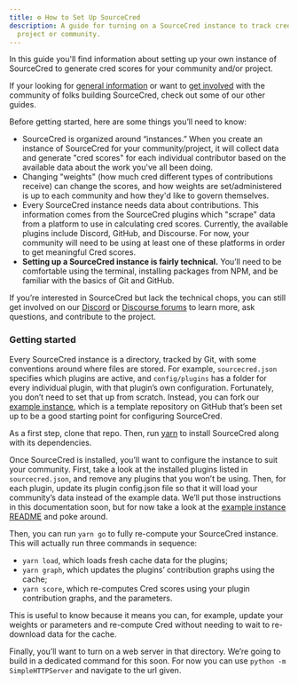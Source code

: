 ```yaml
---
title: ⚙️ How to Set Up SourceCred
description: A guide for turning on a SourceCred instance to track cred in your
  project or community.
---
```

In this guide you'll find information about setting up your own instance of SourceCred to generate cred scores for your community and/or project. 

If your looking for [general information](https://sourcecred.io/docs/beta/introduction) or want to [get involved](https://sourcecred.io/docs/beta/get-involved) with the community of folks building SourceCred, check out some of our other guides.

Before getting started, here are some things you’ll need to know:

* SourceCred is organized around “instances.” When you create an instance of SourceCred for your community/project, it will collect data and generate "cred scores" for each individual contributor based on the available data about the work you've all been doing. 
* Changing "weights" (how much cred different types of contributions receive) can change the scores, and how weights are set/administered is up to each community and how they'd like to govern themselves.
* Every SourceCred instance needs data about contributions. This information comes from the SourceCred plugins which "scrape" data from a platform to use in calculating cred scores. Currently, the available plugins include Discord, GitHub, and Discourse. For now, your community will need to be using at least one of these platforms in order to get meaningful Cred scores.
* **Setting up a SourceCred instance is fairly technical.** You’ll need to be comfortable using the terminal, installing packages from NPM, and be familiar with the basics of Git and GitHub. 

If you’re interested in SourceCred but lack the technical chops, you can still get involved on our [Discord](sourcecred.io/discord) or [Discourse forums](https://discourse.sourcecred.io/) to learn more, ask questions, and contribute to the project. 

### Getting started

Every SourceCred instance is a directory, tracked by Git, with some conventions around where files are stored. For example, `sourcecred.json` specifies which plugins are active, and `config/plugins` has a folder for every individual plugin, with that plugin’s own configuration. Fortunately, you don’t need to set that up from scratch. Instead, you can fork our [example instance](https://github.com/sourcecred/example-instance), which is a template repository on GitHub that’s been set up to be a good starting point for configuring SourceCred.

As a first step, clone that repo. Then, run [yarn](https://classic.yarnpkg.com/lang/en/) to install SourceCred along with its dependencies.

Once SourceCred is installed, you’ll want to configure the instance to suit your community. First, take a look at the installed plugins listed in `sourcecred.json`, and remove any plugins that you won’t be using. Then, for each plugin, update its plugin config.json file so that it will load your community’s data instead of the example data. We’ll put those instructions in this documentation soon, but for now take a look at the [example instance README](https://github.com/sourcecred/example-instance) and poke around.

Then, you can run `yarn go` to fully re-compute your SourceCred instance. This will actually run three commands in sequence:

* `yarn load`, which loads fresh cache data for the plugins;
* `yarn graph`, which updates the plugins’ contribution graphs using the cache;
* `yarn score`, which re-computes Cred scores using your plugin contribution graphs, and the parameters.

This is useful to know because it means you can, for example, update your weights or parameters and re-compute Cred without needing to wait to re-download data for the cache.

Finally, you’ll want to turn on a web server in that directory. We’re going to build in a dedicated command for this soon. For now you can use `python -m SimpleHTTPServer` and navigate to the url given.